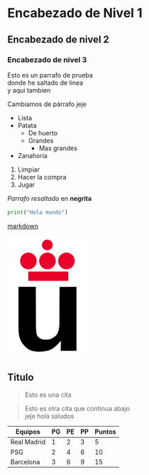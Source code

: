 # Encabezado de Nivel 1
## Encabezado de nivel 2
### Encabezado de nivel 3

Esto es un parrafo de prueba  
donde he saltado de linea  
y aqui tambien

Cambiamos de párrafo jeje

* Lista
* Patata
  * De huerto
  * Grandes
    * Mas grandes
* Zanahoria

1. Limpiar
2. Hacer la compra
3. Jugar

*Parrafo resaltado* en **negrita**


``` python
print("Hola mundo")
```

[markdown](https://es.wikipedia.org/wiki/Markdown)

![](Logo-urjc.png)

## Titulo

> Esto es una cita  

> Esto es otra cita que continua abajo  
jeje hola saludos

|   **Equipos**      | PG | PE| PP| Puntos |
|---------|-------|------|------|------|
|  Real Madrid |   1   |   2  |   3  |  5   |
|  PSG |   2   |   4  |   6  |  10   |
|  Barcelona |   3   |   6  |   9  |  15  |
